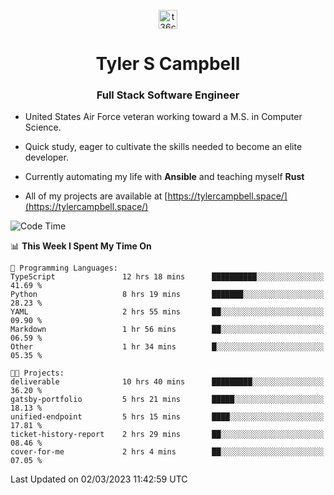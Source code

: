 <p align="center">
<a href="https://www.linkedin.com/in/t36campbell" target="blank"><img align="center" src="https://ik.imagekit.io/t36campbell/Portfolio/linkedin.png.original_m8bbGgPh6.png" alt="t36campbell" height="30" width="30" /></a>
</p>
<h1 align="center">Tyler S Campbell</h1>
<h3 align="center">Full Stack Software Engineer</h3>

* United States Air Force veteran working toward a M.S. in Computer Science.

* Quick study, eager to cultivate the skills needed to become an elite developer.

* Currently automating my life with **Ansible** and teaching myself **Rust**

* All of my projects are available at [https://tylercampbell.space/](https://tylercampbell.space/)

<!--START_SECTION:waka-->
![Code Time](http://img.shields.io/badge/Code%20Time-2%2C226%20hrs%2019%20mins-blue)

📊 **This Week I Spent My Time On** 

```text
💬 Programming Languages: 
TypeScript               12 hrs 18 mins      ██████████░░░░░░░░░░░░░░░   41.69 % 
Python                   8 hrs 19 mins       ███████░░░░░░░░░░░░░░░░░░   28.23 % 
YAML                     2 hrs 55 mins       ██░░░░░░░░░░░░░░░░░░░░░░░   09.90 % 
Markdown                 1 hr 56 mins        ██░░░░░░░░░░░░░░░░░░░░░░░   06.59 % 
Other                    1 hr 34 mins        █░░░░░░░░░░░░░░░░░░░░░░░░   05.35 % 

🐱‍💻 Projects: 
deliverable              10 hrs 40 mins      █████████░░░░░░░░░░░░░░░░   36.20 % 
gatsby-portfolio         5 hrs 21 mins       █████░░░░░░░░░░░░░░░░░░░░   18.13 % 
unified-endpoint         5 hrs 15 mins       ████░░░░░░░░░░░░░░░░░░░░░   17.81 % 
ticket-history-report    2 hrs 29 mins       ██░░░░░░░░░░░░░░░░░░░░░░░   08.46 % 
cover-for-me             2 hrs 4 mins        ██░░░░░░░░░░░░░░░░░░░░░░░   07.05 % 
```


 Last Updated on 02/03/2023 11:42:59 UTC
<!--END_SECTION:waka-->
